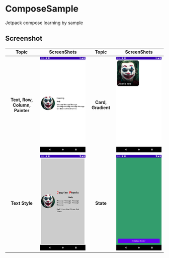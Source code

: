 # ComposeSample
Jetpack compose learning by sample

## Screenshot

|Topic|ScreenShots|Topic|ScreenShots|
|:---:|:---:|:---:|:---:|
|**Text, Row, Column, Painter**|<img src="https://github.com/pravinlondhe/ComposeSample/blob/master/screenshots/text_row_column_painter.png?raw=true" width="300"/>|**Card, Gradient**|<img src="https://github.com/pravinlondhe/ComposeSample/blob/master/screenshots/card_box_gradient.png?raw=true" width="300"/>|
|**Text Style**|<img src="https://github.com/pravinlondhe/ComposeSample/blob/master/screenshots/text_style.png?raw=true" width="300"/>|**State**|<img src="https://github.com/pravinlondhe/ComposeSample/blob/master/screenshots/maintain_state.png?raw=true" width="300"/>|
